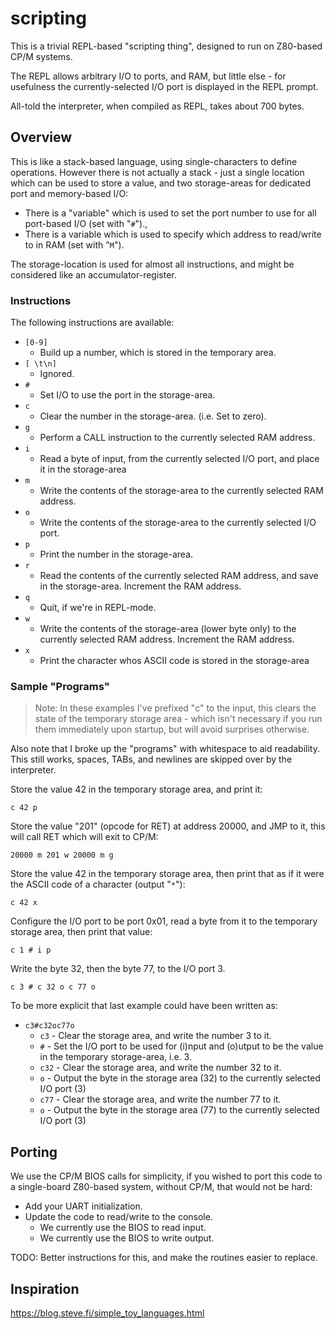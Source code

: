 # scripting

This is a trivial REPL-based "scripting thing", designed to run on Z80-based CP/M systems.

The REPL allows arbitrary I/O to ports, and RAM, but little else - for usefulness the currently-selected I/O port is displayed in the REPL prompt.

All-told the interpreter, when compiled as REPL, takes about 700 bytes.



## Overview

This is like a stack-based language, using single-characters to define operations.  However there is not actually a stack - just a single location which can be used to store a value, and two storage-areas for dedicated port and memory-based I/O:

* There is a "variable" which is used to set the port number to use for all port-based I/O (set with "`#`").,
* There is a variable which is used to specify which address to read/write to in RAM (set with "`M`").

The storage-location is used for almost all instructions, and might be considered like an accumulator-register.


### Instructions

The following instructions are available:

* `[0-9]`
  * Build up a number, which is stored in the temporary area.
* `[ \t\n]`
  * Ignored.
* `#`
  * Set I/O to use the port in the storage-area.
* `c`
  * Clear the number in the storage-area.  (i.e. Set to zero).
* `g`
  * Perform a CALL instruction to the currently selected RAM address.
* `i`
  * Read a byte of input, from the currently selected I/O port, and place it in the storage-area
* `m`
  * Write the contents of the storage-area to the currently selected RAM address.
* `o`
  * Write the contents of the storage-area to the currently selected I/O port.
* `p`
  * Print the number in the storage-area.
* `r`
  * Read the contents of the currently selected RAM address, and save in the storage-area.  Increment the RAM address.
* `q`
  * Quit, if we're in REPL-mode.
* `w`
  * Write the contents of the storage-area (lower byte only) to the currently selected RAM address. Increment the RAM address.
* `x`
  * Print the character whos ASCII code is stored in the storage-area


### Sample "Programs"

> Note: In these examples I've prefixed "c" to the input, this clears the state of the temporary storage area - which isn't necessary if you run them immediately upon startup, but will avoid surprises otherwise.

Also note that I broke up the "programs" with whitespace to aid readability.  This still works, spaces, TABs, and newlines are skipped over by the interpreter.

Store the value 42 in the temporary storage area, and print it:

```
c 42 p
```


Store the value "201" (opcode for RET) at address 20000, and JMP to it, this will call RET which will exit to CP/M:

```
20000 m 201 w 20000 m g
```


Store the value 42 in the temporary storage area, then print that as if it were the ASCII code of a character (output "`*`"):

```
c 42 x
```

Configure the I/O port to be port 0x01, read a byte from it to the temporary storage area, then print that value:

```
c 1 # i p
```

Write the byte 32, then the byte 77, to the I/O port 3.

```
c 3 # c 32 o c 77 o
```

To be more explicit that last example could have been written as:

* `c3#c32oc77o`
  * `c3` - Clear the storage area, and write the number 3 to it.
  * `#` - Set the I/O port to be used for (i)nput and (o)utput to be the value in the temporary storage-area, i.e. 3.
  * `c32` - Clear the storage area, and write the number 32 to it.
  * `o` - Output the byte in the storage area (32) to the currently selected I/O port (3)
  * `c77` - Clear the storage area, and write the number 77 to it.
  * `o` - Output the byte in the storage area (77) to the currently selected I/O port (3)



## Porting

We use the CP/M BIOS calls for simplicity, if you wished to port this code to a single-board Z80-based system, without CP/M, that would not be hard:

* Add your UART initialization.
* Update the code to read/write to the console.
  * We currently use the BIOS to read input.
  * We currently use the BIOS to write output.

TODO: Better instructions for this, and make the routines easier to replace.



## Inspiration

https://blog.steve.fi/simple_toy_languages.html
